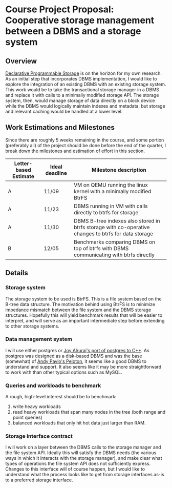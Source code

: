 # Course Project Proposal: Cooperative storage management between a DBMS and a storage system

## Overview
[Declarative Programmable Storage][declstore] is on the horizon for my own research. As an initial step that incorporates DBMS implementation, I would like to explore the integration of an existing DBMS with an existing storage system. This work would be to take the transactional storage manager in a DBMS and replace it with calls to a minimally modified storage API. The storage system, then, would manage storage of data directly on a block device while the DBMS would logically maintain indexes and metadata, but storage and relevant caching would be handled at a lower level.

## Work Estimations and Milestones
Since there are roughly 5 weeks remaining in the course, and some portion (preferably all) of the project should be done before the end of the quarter, I break down the milestones and estimation of effort in this section.

| Letter-based Estimate | Ideal deadline | Milestone description |
| --------------------- | -------------- | --------------------- |
| A                     | 11/09          | VM on QEMU running the linux kernel with a minimally modified BtrFS |
| A                     | 11/23          | DBMS running in VM with calls directly to btrfs for storage         |
| A                     | 11/30          | DBMS B-tree indexes also stored in btrfs storage with co-operative changes to btrfs for data storage |
| B                     | 12/05          | Benchmarks comparing DBMS on top of btrfs with DBMS communicating with btrfs directly |

[declstore]:https://www.usenix.org/conference/hotstorage17/program/presentation/watkins

## Details
### Storage system
The storage system to be used is BtrFS. This is a file system based on the B-tree data structure. The motivation behind using BtrFS is to minimize impedance mismatch between the file system and the DBMS storage structures. Hopefully this will yield benchmark results that will be easier to interpret, and will serve as an important intermediate step before extending to other storage systems.

### Data management system
I will use either postgres or [Joy Alruraj's port of postgres to C++](https://github.com/jarulraj/postgresql-cpp). As postgres was designed as a disk-based DBMS and was the base (somewhat) of [Andy Pavlo's Peloton](https://github.com/cmu-db/peloton), it seems like a good DBMS to understand and support. It also seems like it may be more straightforward to work with than other typical options such as MySQL.

### Queries and workloads to benchmark
A rough, high-level interest should be to benchmark:
1. write heavy workloads
2. read heavy workloads that span many nodes in the tree (both range and point queries)
3. balanced workloads that only hit hot data just larger than RAM.

### Storage interface contract
I will work on a layer between the DBMS calls to the storage manager and the file system API. Ideally this will satisfy the DBMS needs (the various ways in which it interacts with the storage manager), and make clear what types of operations the file system API does not sufficiently express. Changes to this interface will of course happen, but I would like to understand what the process looks like to get from storage interfaces as-is to a preferred storage interface.
